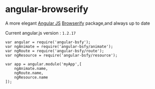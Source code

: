 angular-browserify
==================
A more elegant [Angular JS](http://angularjs.org/) [Browserify](http://browserify.org/) package,and always up to date

Current angular.js version : `1.2.17`


	var angular = require('angular-bsfy');
	var ngAnimate = require('angular-bsfy/animate');
	var ngRoute = require('angular-bsfy/route');
	var ngResource = require('angular-bsfy/resource');

	var app = angular.module('myApp',[
	    ngAnimate.name,
	    ngRoute.name,
	    ngResource.name
	]);